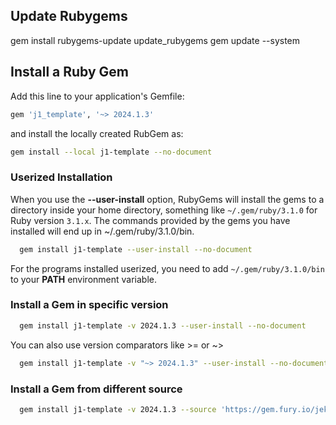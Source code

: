 ## Update Rubygems

gem install rubygems-update
update_rubygems
gem update --system


## Install a Ruby Gem

Add this line to your application's Gemfile:

``` ruby
gem 'j1_template', '~> 2024.1.3'
```

and install the locally created RubGem as:

``` sh
gem install --local j1-template --no-document
```

### Userized Installation

When you use the **--user-install** option, RubyGems will install the gems
to a directory inside your home directory, something like `~/.gem/ruby/3.1.0`
for Ruby version `3.1.x`. The commands provided by the gems you have installed
will end up in ~/.gem/ruby/3.1.0/bin.

``` sh
  gem install j1-template --user-install --no-document
```

For the programs installed userized, you need to add `~/.gem/ruby/3.1.0/bin`
to your **PATH** environment variable.

### Install a Gem in specific version

``` sh
  gem install j1-template -v 2024.1.3 --user-install --no-document
```

You can also use version comparators like >= or ~>

``` sh
  gem install j1-template -v "~> 2024.1.3" --user-install --no-document
```

### Install a Gem from different source

``` sh
  gem install j1-template -v 2024.1.3 --source 'https://gem.fury.io/jekyll-one-org/' --user-install --no-document
```
